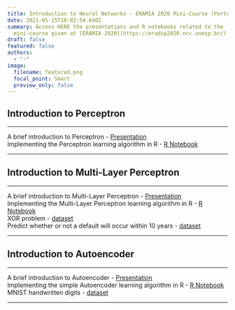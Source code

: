 ```yaml
---
title: Introduction to Neural Networks - ERAMIA 2020 Mini-Course (Portuguese)
date: 2021-05-15T18:02:54.640Z
summary: Access HERE the presentations and R notebooks related to the
  mini-course given at [ERAMIA 2020](https://eradsp2020.ncc.unesp.br/).
draft: false
featured: false
authors:
  - "-"
image:
  filename: featured.png
  focal_point: Smart
  preview_only: false
---
```

## Introduction to Perceptron

- - -

A brief introduction to Perceptron - [Presentation](http://www.biomal.ufscar.br/resources/eramia/Perceptron-Ap.pdf)\
Implementing the Perceptron learning algorithm in R - [R Notebook](http://www.biomal.ufscar.br/resources/eramia/Perceptron.nb.html)

- - -



## Introduction to Multi-Layer Perceptron

- - -

A brief introduction to Multi-Layer Perceptron - [Presentation](http://www.biomal.ufscar.br/resources/eramia/MLP-Ap.pdf)\
Implementing the Multi-Layer Perceptron learning algorithm in R - [R Notebook](http://www.biomal.ufscar.br/resources/eramia/MLP.nb.html)\
XOR problem - [dataset](http://www.biomal.ufscar.br/resources/eramia/XOR.txt)\
Predict whether or not a default will occur within 10 years - [dataset](http://www.biomal.ufscar.br/resources/eramia/creditset.csv)

- - -



## Introduction to Autoencoder

- - -

A brief introduction to Autoencoder - [Presentation](http://www.biomal.ufscar.br/resources/eramia/Autoencoder-Ap.pdf)\
Implementing the simple Autoencoder learning algorithm in R - [R Notebook](http://www.biomal.ufscar.br/resources/eramia/Autoencoder.nb.html)\
MNIST handwritten digits - [dataset](http://www.biomal.ufscar.br/resources/eramia/Digitos.zip)

- - -